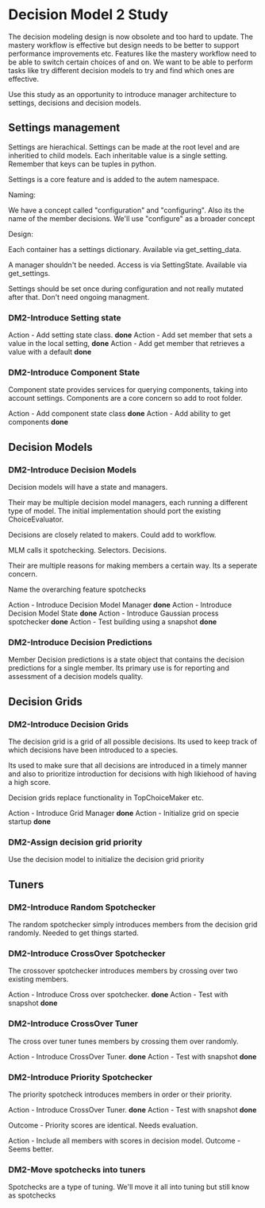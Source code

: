 # Decision Model 2 Study

The decision modeling design is now obsolete and too hard to update. The mastery workflow is effective but design needs
to be better to support performance improvements etc.
Features like the mastery workflow need to be able to switch certain choices of and on.
We want to be able to perform tasks like try different decision models to try and find which ones are effective.

Use this study as an opportunity to introduce manager architecture to settings, decisions and decision models.

## Settings management

Settings are hierachical. Settings can be made at the root level and are inheritied to child models. Each inheritable value is a single setting.
Remember that keys can be tuples in python.

Settings is a core feature and is added to the autem namespace.

Naming:

We have a concept called "configuration" and "configuring". Also its the name of the member decisions. We'll use "configure" as a broader concept 

Design:

Each container has a settings dictionary. Available via get_setting_data.

A manager shouldn't be needed. Access is via SettingState. Available via get_settings.

Settings should be set once during configuration and not really mutated after that. Don't need ongoing managment.

### DM2-Introduce Setting state

Action - Add setting state class. **done**
Action - Add set member that sets a value in the local setting, **done**
Action - Add get member that retrieves a value with a default **done**

### DM2-Introduce Component State

Component state provides services for querying components, taking into account
settings. Components are a core concern so add to root folder.

Action - Add component state class **done**
Action - Add ability to get components **done**

## Decision Models

### DM2-Introduce Decision Models

Decision models will have a state and managers.

Their may be multiple decision model managers, each running a different type of
model. The initial implementation should port the existing ChoiceEvaluator.

Decisions are closely related to makers. Could add to workflow.

MLM calls it spotchecking. Selectors. Decisions.

Their are multiple reasons for making members a certain way. Its a seperate concern.

Name the overarching feature spotchecks

Action - Introduce Decision Model Manager **done**
Action - Introduce Decision Model State **done**
Action - Introduce Gaussian process spotchecker **done**
Action - Test building using a snapshot **done**

### DM2-Introduce Decision Predictions

Member Decision predictions is a state object that contains the decision predictions for a single member. Its primary use is for reporting and 
assessment of a decision models quality.

## Decision Grids

### DM2-Introduce Decision Grids

The decision grid is a grid of all possible decisions. Its used to keep
track of which decisions have been introduced to a species.

Its used to make sure that all decisions are introduced in a timely manner and also to prioritize introduction for decisions with high likiehood of having a high score.

Decision grids replace functionality in TopChoiceMaker etc.

Action - Introduce Grid Manager **done**
Action - Initialize grid on specie startup **done**

### DM2-Assign decision grid priority

Use the decision model to initialize the decision grid priority

## Tuners

### DM2-Introduce Random Spotchecker

The random spotchecker simply introduces members
from the decision grid randomly. Needed to get things started.

### DM2-Introduce CrossOver  Spotchecker

The crossover spotchecker introduces members by crossing over two existing members.

Action - Introduce Cross over spotchecker. **done**
Action - Test with snapshot **done**

### DM2-Introduce CrossOver Tuner

The cross over tuner tunes members by crossing them over
randomly.

Action - Introduce CrossOver Tuner. **done**
Action - Test with snapshot **done**

### DM2-Introduce Priority Spotchecker

The priority spotcheck introduces members in order or their priority.

Action - Introduce CrossOver Tuner. **done**
Action - Test with snapshot **done**

Outcome - Priority scores are identical. Needs evaluation.

Action - Include all members with scores in decision model.
Outcome - Seems better.

### DM2-Move spotchecks into tuners

Spotchecks are a type of tuning. We'll move it all into
tuning but still know as spotchecks

